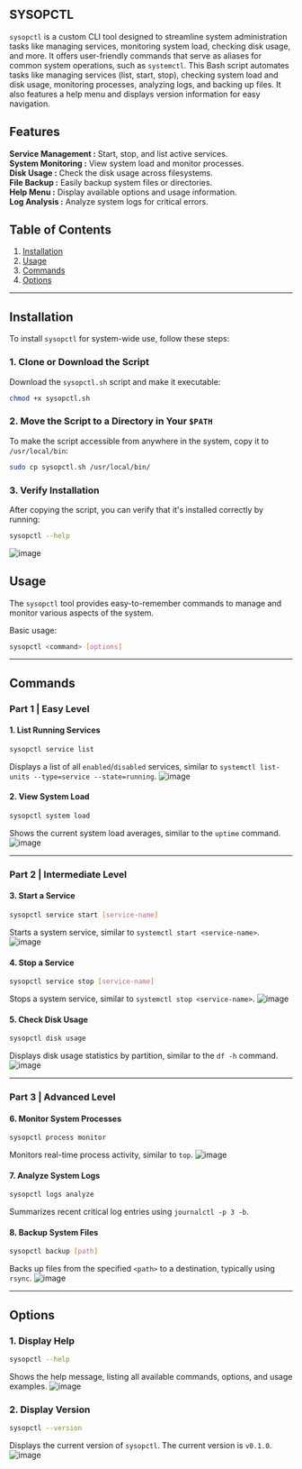 ## SYSOPCTL
`sysopctl` is a custom CLI tool designed to streamline system administration tasks like managing services, monitoring system load, checking disk usage, and more. It offers user-friendly commands that serve as aliases for common system operations, such as `systemctl`. This Bash script automates tasks like managing services (list, start, stop), checking system load and disk usage, monitoring processes, analyzing logs, and backing up files. It also features a help menu and displays version information for easy navigation.

## Features
**Service Management  :** Start, stop, and list active services.</br>
**System Monitoring :** View system load and monitor processes.</br>
**Disk Usage :** Check the disk usage across filesystems.</br>
**File Backup :** Easily backup system files or directories.</br>
**Help Menu :**  Display available options and usage information.</br>
**Log Analysis :** Analyze system logs for critical errors.</br>


## Table of Contents

1.  [Installation](#installation)
2.  [Usage](#usage)
3.  [Commands](#commands)
4.  [Options](#options)

   ---

## Installation

To install `sysopctl` for system-wide use, follow these steps:

### 1\. Clone or Download the Script

Download the `sysopctl.sh` script and make it executable:

```bash
chmod +x sysopctl.sh
```

### 2\. Move the Script to a Directory in Your `$PATH`

To make the script accessible from anywhere in the system, copy it to `/usr/local/bin`:

```bash
sudo cp sysopctl.sh /usr/local/bin/
```

### 3\. Verify Installation

After copying the script, you can verify that it's installed correctly by running:
```bash
sysopctl --help
```
![image](https://github.com/user-attachments/assets/f9f54f90-a95d-45d3-bdb3-957bfafa3cdd)

## Usage

The `sysopctl` tool provides easy-to-remember commands to manage and monitor various aspects of the system.

Basic usage:

```bash
sysopctl <command> [options]
```

---

## Commands

### Part 1 | Easy Level

#### 1\. List Running Services

```bash
sysopctl service list
```

Displays a list of all `enabled`/`disabled` services, similar to `systemctl list-units --type=service --state=running`.
![image](https://github.com/user-attachments/assets/95c70ef4-5c4a-4816-ac9f-da4800c4ed0f)

#### 2\. View System Load

```bash
sysopctl system load
```
Shows the current system load averages, similar to the `uptime` command.
![image](https://github.com/user-attachments/assets/72a225da-56b1-4c0a-bb67-a45806c7412b)

---

### Part 2 | Intermediate Level

#### 3\. Start a Service

```bash
sysopctl service start [service-name]
```

Starts a system service, similar to `systemctl start <service-name>`.
![image](https://github.com/user-attachments/assets/5e39a856-bd7b-4b32-859c-eccf1e05aafa)

#### 4\. Stop a Service

```bash
sysopctl service stop [service-name]
```

Stops a system service, similar to `systemctl stop <service-name>`.
![image](https://github.com/user-attachments/assets/13a10af2-41b0-4212-a776-bb963f458272)

#### 5\. Check Disk Usage

```bash
sysopctl disk usage
```

Displays disk usage statistics by partition, similar to the `df -h` command.
![image](https://github.com/user-attachments/assets/b5e0a68f-3f4d-4832-b98e-3fe738447335)

---

### Part 3 | Advanced Level

#### 6\. Monitor System Processes

```bash
sysopctl process monitor
```

Monitors real-time process activity, similar to `top`.
![image](https://github.com/user-attachments/assets/2f733da0-0e47-4873-af75-1f6784d5545f)

#### 7\. Analyze System Logs

```bash
sysopctl logs analyze
```

Summarizes recent critical log entries using `journalctl -p 3 -b`.

#### 8\. Backup System Files

```bash
sysopctl backup [path]
```

Backs up files from the specified `<path>` to a destination, typically using `rsync`.
![image](https://github.com/user-attachments/assets/1522e9f5-2559-430b-a564-dd329db1a3c2)

---

## Options

### 1\. Display Help

```bash
sysopctl --help
```

Shows the help message, listing all available commands, options, and usage examples.
![image](https://github.com/user-attachments/assets/8902fd92-1029-4ef2-92a0-0c13214c3315)

### 2\. Display Version

```bash
sysopctl --version
```

Displays the current version of `sysopctl`. The current version is `v0.1.0`.
![image](https://github.com/user-attachments/assets/acdcf60e-3668-4fd3-9631-548baeec71cc)

